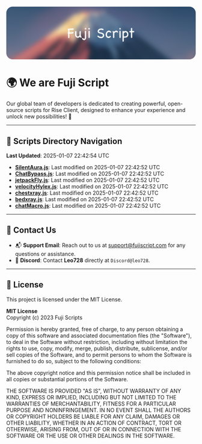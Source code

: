 ![Banner](.github/b.webp)

# 🌍 **We are Fuji Script**

Our global team of developers is dedicated to creating powerful, open-source scripts for Rise Client, designed to enhance your experience and unlock new possibilities! 🌟

---
<!-- SCRIPTS_NAVIGATION_START -->
## 📂 **Scripts Directory Navigation**

**Last Updated**: 2025-01-07 22:42:54 UTC

- **[SilentAura.js](scripts/SilentAura.js)**: Last modified on 2025-01-07 22:42:52 UTC
- **[ChatBypass.js](scripts/ChatBypass.js)**: Last modified on 2025-01-07 22:42:52 UTC
- **[jetpackFly.js](scripts/jetpackFly.js)**: Last modified on 2025-01-07 22:42:52 UTC
- **[velocityHylex.js](scripts/velocityHylex.js)**: Last modified on 2025-01-07 22:42:52 UTC
- **[chestxray.js](scripts/chestxray.js)**: Last modified on 2025-01-07 22:42:52 UTC
- **[bedxray.js](scripts/bedxray.js)**: Last modified on 2025-01-07 22:42:52 UTC
- **[chatMacro.js](scripts/chatMacro.js)**: Last modified on 2025-01-07 22:42:52 UTC

<!-- SCRIPTS_NAVIGATION_END -->

---

## 💬 **Contact Us**  
- 📬 **Support Email**: Reach out to us at [support@fujiscript.com](mailto:support@fujiscript.com) for any questions or assistance.  
- 💬 **Discord**: Contact **Leo728** directly at `Discord@leo728`.

---

## 📜 **License**

This project is licensed under the MIT License.  

**MIT License**  
Copyright (c) 2023 Fuji Scripts  

Permission is hereby granted, free of charge, to any person obtaining a copy of this software and associated documentation files (the "Software"), to deal in the Software without restriction, including without limitation the rights to use, copy, modify, merge, publish, distribute, sublicense, and/or sell copies of the Software, and to permit persons to whom the Software is furnished to do so, subject to the following conditions:  

The above copyright notice and this permission notice shall be included in all copies or substantial portions of the Software.  

THE SOFTWARE IS PROVIDED "AS IS", WITHOUT WARRANTY OF ANY KIND, EXPRESS OR IMPLIED, INCLUDING BUT NOT LIMITED TO THE WARRANTIES OF MERCHANTABILITY, FITNESS FOR A PARTICULAR PURPOSE AND NONINFRINGEMENT. IN NO EVENT SHALL THE AUTHORS OR COPYRIGHT HOLDERS BE LIABLE FOR ANY CLAIM, DAMAGES OR OTHER LIABILITY, WHETHER IN AN ACTION OF CONTRACT, TORT OR OTHERWISE, ARISING FROM, OUT OF OR IN CONNECTION WITH THE SOFTWARE OR THE USE OR OTHER DEALINGS IN THE SOFTWARE.  

